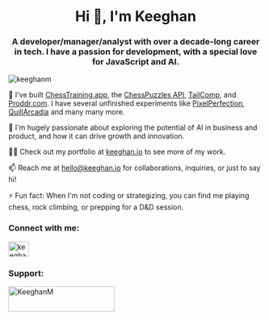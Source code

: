 <h1 align="center">Hi 👋, I'm Keeghan</h1>
<h3 align="center">A developer/manager/analyst with over a decade-long career in tech. I have a passion for development, with a special love for JavaScript and AI.</h3>

<p align="left"> <img src="https://komarev.com/ghpvc/?username=keeghanm&label=Profile%20views&color=0e75b6&style=flat" alt="keeghanm" /> </p>

🚀 I've built <a href="https://www.chesstraining.app">ChessTraining.app</a>, the <a href="https://rapidapi.com/KeeghanM/api/chess-puzzles">ChessPuzzles API</a>, <a href="https://github.com/KeeghanM/tailcomp">TailComp</a>, and <a href="https://proddr.com/">Proddr.com</a>. I have several unfinished experiments like <a href="https://pixel-perfection.vercel.app/">PixelPerfection</a>, <a href="https://quillarcadia.com/">QuillArcadia</a> and many many more.

🌱 I'm hugely passionate about exploring the potential of AI in business and product, and how it can drive growth and innovation.

👨‍💻 Check out my portfolio at <a href="https://www.keeghan.io">keeghan.io</a> to see more of my work.

📫 Reach me at hello@keeghan.io for collaborations, inquiries, or just to say hi!

⚡ Fun fact: When I'm not coding or strategizing, you can find me playing chess, rock climbing, or prepping for a D&D session.

<h3 align="left">Connect with me:</h3>
<p align="left">
<a href="https://linkedin.com/in/keeghan-mcgarry-5bb6708a" target="blank"><img align="center" src="https://raw.githubusercontent.com/rahuldkjain/github-profile-readme-generator/master/src/images/icons/Social/linked-in-alt.svg" alt="keeghan-mcgarry-5bb6708a" height="30" width="40" /></a>
</p>

<h3 align="left">Support:</h3>
<p><a href="https://www.buymeacoffee.com/KeeghanM"> <img align="left" src="https://cdn.buymeacoffee.com/buttons/v2/default-yellow.png" height="50" width="210" alt="KeeghanM" /></a></p><br><br>

